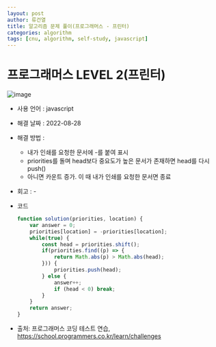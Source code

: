 ```yaml
---
layout: post
author: 류건열
title: 알고리즘 문제 풀이(프로그래머스 - 프린터)
categories: algorithm
tags: [cnu, algorithm, self-study, javascript]
---
```


# 프로그래머스 LEVEL 2(프린터)

  ![image](https://user-images.githubusercontent.com/34560965/186847999-05de0a32-4ea6-4676-8c35-2f37b6eea8a7.png)

  - 사용 언어 : javascript

  - 해결 날짜 : 2022-08-28

  - 해결 방법 :

    - 내가 인쇄를 요청한 문서에 -를 붙여 표시
    - priorities를 돌며 head보다 중요도가 높은 문서가 존재하면 head를 다시 push()
    - 아니면 카운트 증가. 이 때 내가 인쇄를 요청한 문서면 종료

  - 회고 : -

  - 코드

    ```javascript
    function solution(priorities, location) {
        var answer = 0;
        priorities[location] = -priorities[location];
        while(true) {
            const head = priorities.shift();
            if(priorities.find((p) => {
                return Math.abs(p) > Math.abs(head); 
            })) {
                priorities.push(head);
            } else {
                answer++;
                if (head < 0) break;
            }
        }
        return answer;
    }
    ```
    
  - 출처: 프로그래머스 코딩 테스트 연습, https://school.programmers.co.kr/learn/challenges
